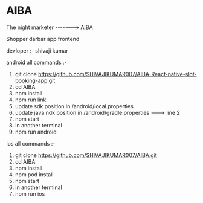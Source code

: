 # AIBA

The night marketer -------> AIBA

Shopper darbar app frontend

devloper :-
shivaji kumar

android all commands :-

1. git clone https://github.com/SHIVAJIKUMAR007/AIBA-React-native-slot-booking-app.git
2. cd AIBA
3. npm install
4. npm run link
5. update sdk position in /android/local.properties
6. update java ndk position in /android/gradle.properties ---> line 2
7. npm start
8. in another terminal
9. npm run android

ios all commands :-

1. git clone https://github.com/SHIVAJIKUMAR007/AIBA.git
2. cd AIBA
3. npm install
4. npm pod install
5. npm start
6. in another terminal
7. npm run ios
